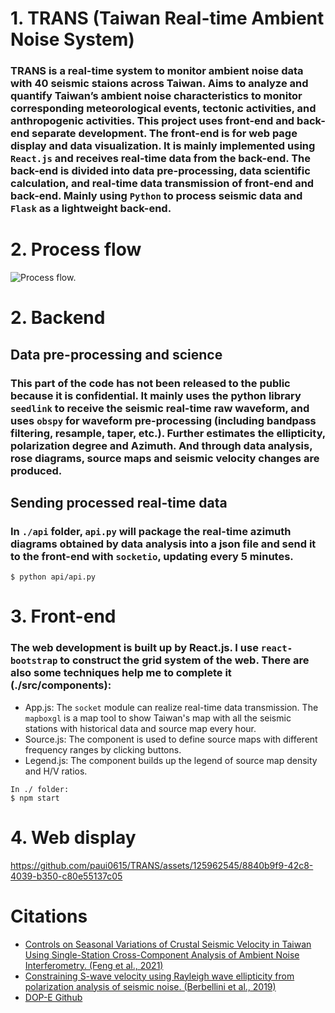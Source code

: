 # 1. TRANS (Taiwan Real-time Ambient Noise System)
### TRANS is a real-time system to monitor ambient noise data with 40 seismic staions across Taiwan. Aims to analyze and quantify Taiwan’s ambient noise characteristics to monitor corresponding meteorological events, tectonic activities, and anthropogenic activities. This project uses front-end and back-end separate development. The front-end is for web page display and data visualization. It is mainly implemented using `React.js` and receives real-time data from the back-end. The back-end is divided into data pre-processing, data scientific calculation, and real-time data transmission of front-end and back-end. Mainly using `Python` to process seismic data and `Flask` as a lightweight back-end.

# 2. Process flow
![Process flow.](https://github.com/paui0615/TRANS/assets/125962545/1d30b615-2489-4bb2-8485-6b0c6e675859)

# 2. Backend
## Data pre-processing and science
### This part of the code has not been released to the public because it is confidential. It mainly uses the python library `seedlink` to receive the seismic real-time raw waveform, and uses `obspy` for waveform pre-processing (including bandpass filtering, resample, taper, etc.). Further estimates the ellipticity, polarization degree and Azimuth. And through data analysis, rose diagrams, source maps and seismic velocity changes are produced.
## Sending processed real-time data
###  In `./api` folder, `api.py` will package the real-time azimuth diagrams obtained by data analysis into a json file and send it to the front-end with `socketio`, updating every 5 minutes.
```
$ python api/api.py
```

# 3. Front-end
### The web development is built up by React.js. I use `react-bootstrap` to construct the grid system of the web. There are also some techniques help me to complete it (./src/components):
* App.js: The `socket` module can realize real-time data transmission. The `mapboxgl` is a map tool to show Taiwan's map with all the seismic stations with historical data and source map every hour.
* Source.js: The component is used to define source maps with different frequency ranges by clicking buttons.
* Legend.js: The component builds up the legend of source map density and H/V ratios.
```
In ./ folder:
$ npm start
```

# 4. Web display
https://github.com/paui0615/TRANS/assets/125962545/8840b9f9-42c8-4039-b350-c80e55137c05

# Citations
- [Controls on Seasonal Variations of Crustal Seismic Velocity in Taiwan Using Single-Station Cross-Component Analysis of Ambient Noise Interferometry. (Feng et al., 2021)](https://agupubs.onlinelibrary.wiley.com/doi/full/10.1029/2021JB022650)
- [Constraining S-wave velocity using Rayleigh wave ellipticity from polarization analysis of seismic noise. (Berbellini et al., 2019)](https://academic.oup.com/gji/article/216/3/1817/5222650)
- [DOP-E Github](https://github.com/berbellini/DOP-E)
